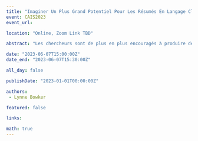 ```yaml
---
title: "Imaginer Un Plus Grand Potentiel Pour Les Résumés En Langage Clair : Une Étude De Cas Sur L'édition Scientifique Canadienne"
event: CAIS2023
event_url: 

location: "Online, Zoom Link TBD"

abstract: "Les chercheurs sont de plus en plus encouragés à produire des résumés en langage simple, mais le font-ils ? Si oui, dans quelle mesure ces résumés répondent-ils aux attentes en matière de lisibilité ? Pour en savoir plus sur l'utilisation de résumés en langage simple dans la communication savante au Canada, nous avons mené une étude de cas sur Canadian Science Publishing (CSP), qui publie 23 revues dans un éventail de domaines scientifiques. L'étude de cas révèle que si le nombre d'auteurs qui génèrent des résumés en langage simple de leurs recherches a augmenté régulièrement depuis que CSP a introduit cette option en 2016, le pourcentage est encore relativement faible. De plus, les résumés en langage simple qui sont produits affichent des scores de lisibilité similaires à ceux des résumés scientifiques. Nous concluons en proposant un certain nombre de recommandations que le CSP pourrait mettre en œuvre pour augmenter le nombre et la lisibilité des résumés en langage clair."

date: "2023-06-07T15:00:00Z"
date_end: "2023-06-07T15:30:00Z"

all_day: false

publishDate: "2023-01-01T00:00:00Z"

authors:
 - Lynne Bowker

featured: false

links:

math: true
---
```


